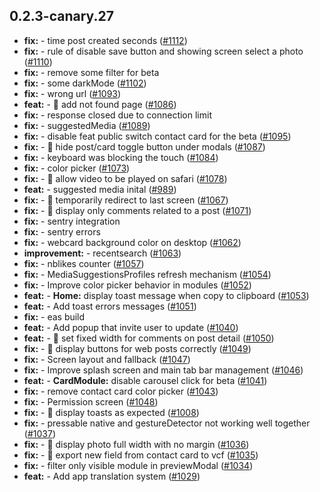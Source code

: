 ## 0.2.3-canary.27

* **fix:**  - time post created seconds ([#1112](https://github.com/AzzappApp/azzapp/pull/1112))
* **fix:**  - rule of disable save button and showing screen select a photo ([#1110](https://github.com/AzzappApp/azzapp/pull/1110))
* **fix:**  - remove some filter for beta
* **fix:**  - some darkMode ([#1102](https://github.com/AzzappApp/azzapp/pull/1102))
* **fix:**  - wrong url ([#1093](https://github.com/AzzappApp/azzapp/pull/1093))
* **feat:**  - 🎸 add not found page ([#1086](https://github.com/AzzappApp/azzapp/pull/1086))
* **fix:**  - response closed due to connection limit
* **fix:**  - suggestedMedia ([#1089](https://github.com/AzzappApp/azzapp/pull/1089))
* **fix:**  - disable feat public switch contact card for the beta ([#1095](https://github.com/AzzappApp/azzapp/pull/1095))
* **fix:**  - 🐛 hide post/card toggle button under modals ([#1087](https://github.com/AzzappApp/azzapp/pull/1087))
* **fix:**  - keyboard was blocking the touch ([#1084](https://github.com/AzzappApp/azzapp/pull/1084))
* **fix:**  - color picker ([#1073](https://github.com/AzzappApp/azzapp/pull/1073))
* **fix:**  - 🐛 allow video to be played on safari ([#1078](https://github.com/AzzappApp/azzapp/pull/1078))
* **feat:**  - suggested media inital ([#989](https://github.com/AzzappApp/azzapp/pull/989))
* **fix:**  - 🐛 temporarily redirect to last screen ([#1067](https://github.com/AzzappApp/azzapp/pull/1067))
* **fix:**  - 🐛 display only comments related to a post ([#1071](https://github.com/AzzappApp/azzapp/pull/1071))
* **fix:**  - sentry integration
* **fix:**  - sentry errors
* **fix:**  - webcard background color on desktop ([#1062](https://github.com/AzzappApp/azzapp/pull/1062))
* **improvement:**  - recentsearch ([#1063](https://github.com/AzzappApp/azzapp/pull/1063))
* **fix:**  - nblikes counter ([#1057](https://github.com/AzzappApp/azzapp/pull/1057))
* **fix:**  - MediaSuggestionsProfiles refresh mechanism ([#1054](https://github.com/AzzappApp/azzapp/pull/1054))
* **fix:**  - Improve color picker behavior in modules ([#1052](https://github.com/AzzappApp/azzapp/pull/1052))
* **feat:**  - **Home:** display toast message when copy to clipboard ([#1053](https://github.com/AzzappApp/azzapp/pull/1053))
* **feat:**  - Add toast errors messages ([#1051](https://github.com/AzzappApp/azzapp/pull/1051))
* **fix:**  - eas build
* **feat:**  - Add popup that invite user to update ([#1040](https://github.com/AzzappApp/azzapp/pull/1040))
* **feat:**  - 🎸 set fixed width for comments on post detail ([#1050](https://github.com/AzzappApp/azzapp/pull/1050))
* **fix:**  - 🐛 display buttons for web posts correctly ([#1049](https://github.com/AzzappApp/azzapp/pull/1049))
* **fix:**  - Screen layout and fallback ([#1047](https://github.com/AzzappApp/azzapp/pull/1047))
* **fix:**  - Improve splash screen and main tab bar management ([#1046](https://github.com/AzzappApp/azzapp/pull/1046))
* **feat:**  - **CardModule:** disable carousel click for beta ([#1041](https://github.com/AzzappApp/azzapp/pull/1041))
* **fix:**  - remove contact card color picker ([#1043](https://github.com/AzzappApp/azzapp/pull/1043))
* **fix:**  - Permission screen ([#1048](https://github.com/AzzappApp/azzapp/pull/1048))
* **fix:**  - 🐛 display toasts as expected ([#1008](https://github.com/AzzappApp/azzapp/pull/1008))
* **fix:**  - pressable native and gestureDetector not working well together ([#1037](https://github.com/AzzappApp/azzapp/pull/1037))
* **fix:**  - 🐛 display photo full width with no margin ([#1036](https://github.com/AzzappApp/azzapp/pull/1036))
* **fix:**  - 🐛 export new field from contact card to vcf ([#1035](https://github.com/AzzappApp/azzapp/pull/1035))
* **fix:**  - filter only visible module in previewModal ([#1034](https://github.com/AzzappApp/azzapp/pull/1034))
* **feat:**  - Add app translation system ([#1029](https://github.com/AzzappApp/azzapp/pull/1029))
